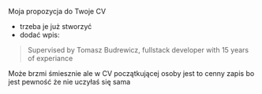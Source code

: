 Moja propozycja do Twoje CV

- trzeba je już stworzyć
- dodać wpis:

> Supervised by Tomasz Budrewicz, fullstack developer with 15 years of experiance
  
 Może brzmi śmiesznie ale w CV początkującej osoby jest to cenny zapis bo jest pewność że nie uczyłaś się sama
  
 
